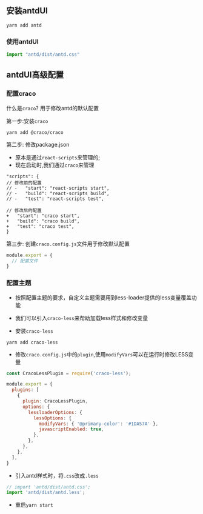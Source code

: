 ## 安装antdUI

```
yarn add antd 
```
### 使用antdUI

``` js
import "antd/dist/antd.css"
```

## antdUI高级配置

### 配置craco
什么是`craco`?
用于修改antd的默认配置

第一步:安装`craco`
```
yarn add @craco/craco
```

第二步: 修改package.json
- 原本是通过`react-scripts`来管理的;
- 现在启动时,我们通过`craco`来管理
```
"scripts": {
// 修改前的配置
// -   "start": "react-scripts start",
// -   "build": "react-scripts build",
// -   "test": "react-scripts test",

// 修改后的配置
+   "start": "craco start",
+   "build": "craco build",
+   "test": "craco test",
}
```

第三步: 创建`craco.config.js`文件用于修改默认配置
```js
module.export = {
  // 配置文件
}
```

### 配置主题
- 按照配置主题的要求，自定义主题需要用到less-loader提供的less变量覆盖功能
- 我们可以引入`craco-less`来帮助加载less样式和修改变量

- 安装`craco-less`
```
yarn add craco-less
```

- 修改`craco.config.js`中的`plugin`,使用`modifyVars`可以在运行时修改LESS变量
```js
const CracoLessPlugin = require('craco-less');

module.export = {
  plugins: [
    {
      plugin: CracoLessPlugin,
      options: {
        lessloaderOptions: {
          lessOptions: {
            modifyVars: { '@primary-color': '#1DA57A' },
            javascriptEnabled: true,
          },
        },
      },
    },
  ],
}
```

- 引入antd样式时，将`.css`改成`.less`
```js
// import 'antd/dist/antd.css';
import 'antd/dist/antd.less';
```

- 重启`yarn start`
